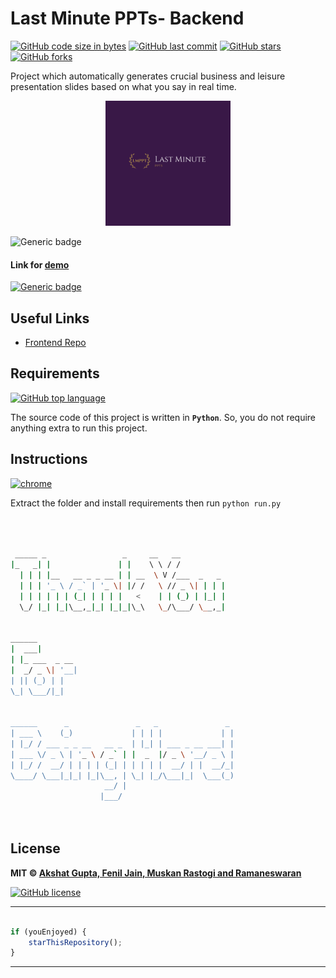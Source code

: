 # Last Minute PPTs- Backend

[![GitHub code size in bytes](https://img.shields.io/github/languages/code-size/ramaneswaran/LastMinutePPTbackend?logo=github&style=social)](https://github.com/ramaneswaran/) [![GitHub last commit](https://img.shields.io/github/last-commit/ramaneswaran/LastMinutePPTbackend?style=social&logo=git)](https://github.com/ramaneswaran/) [![GitHub stars](https://img.shields.io/github/stars/ramaneswaran/LastMinutePPTbackend?style=social)](https://github.com/ramaneswaran/LastMinutePPTbackend/stargazers) [![GitHub forks](https://img.shields.io/github/forks/ramaneswaran/LastMinutePPTbackend?style=social&logo=git)](https://github.com/ramaneswaran/LastMinutePPTbackend/network)

Project which automatically generates crucial business and leisure presentation slides based on what you say in real time.

<p align="center">
<a href="#!">
<img src="assets/logo.png" width="200px" alt="Last Minute PPTs Logo"/>
</a>
</p>

![Generic badge](https://img.shields.io/badge/Last_Minute-PPTs-orange) 

#### Link for [demo](https://lmppt.akshatvg.com) 
[![Generic badge](https://img.shields.io/badge/view-demo-orange)](https://lmppt.akshatvg.com)

## Useful Links

- [Frontend Repo](https://github.com/akshatvg/LastMinutePPTFrontend)

## Requirements

[![GitHub top language](https://img.shields.io/github/languages/top/ramaneswaran/LastMinutePPTbackend?logo=css&style=social)](https://github.com/ramaneswaran/)

The source code of this project is written in **`Python`**. So, you do not require anything extra to run this project.

## Instructions

[![chrome](https://img.shields.io/badge/Open-index.html-lightgrey.svg?logo=google-chrome&style=popout&logoColor=red)](#!)

Extract the folder and install requirements then run `python run.py`



```bash



 _____ _                 _     __   __            
|_   _| |               | |    \ \ / /            
  | | | |__   __ _ _ __ | | __  \ V /___  _   _   
  | | | '_ \ / _` | '_ \| |/ /   \ // _ \| | | |  
  | | | | | | (_| | | | |   <    | | (_) | |_| |  
  \_/ |_| |_|\__,_|_| |_|_|\_\   \_/\___/ \__,_|  
                                                  
                                                  
______                                            
|  ___|                                           
| |_ ___  _ __                                    
|  _/ _ \| '__|                                   
| || (_) | |                                      
\_| \___/|_|                                      
                                                  
                                                  
______      _               _   _               _ 
| ___ \    (_)             | | | |             | |
| |_/ / ___ _ _ __   __ _  | |_| | ___ _ __ ___| |
| ___ \/ _ \ | '_ \ / _` | |  _  |/ _ \ '__/ _ \ |
| |_/ /  __/ | | | | (_| | | | | |  __/ | |  __/_|
\____/ \___|_|_| |_|\__, | \_| |_/\___|_|  \___(_)
                     __/ |                        
                    |___/                         

 


```

## License

**MIT &copy; [Akshat Gupta, Fenil Jain, Muskan Rastogi and Ramaneswaran](https://github.com/ramaneswaran/LastMinutePPTbackend/blob/master/LICENSE)**

[![GitHub license](https://img.shields.io/github/license/ramaneswaran/LastMinutePPTbackend?style=social&logo=github)](https://github.com/ramaneswaran/LastMinutePPTbackend/blob/master/LICENSE)

---------

```javascript

if (youEnjoyed) {
    starThisRepository();
}

```

-----------

